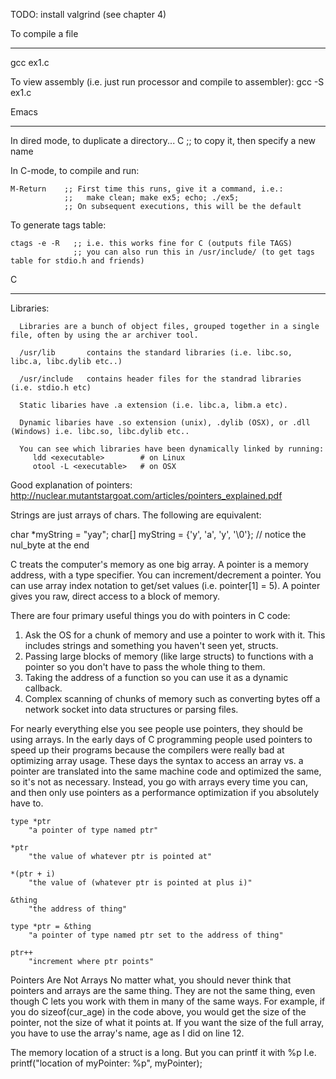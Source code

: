 TODO:
install valgrind (see chapter 4)


To compile a file
*****************
gcc ex1.c


To view assembly (i.e. just run processor and compile to assembler):
gcc -S ex1.c


Emacs
*********
In dired mode, to duplicate a directory...
    C     ;; to copy it, then specify a new name

In C-mode, to compile and run:

    M-Return    ;; First time this runs, give it a command, i.e.:
                ;;   make clean; make ex5; echo; ./ex5;
                ;; On subsequent executions, this will be the default

To generate tags table:

    ctags -e -R   ;; i.e. this works fine for C (outputs file TAGS)
                  ;; you can also run this in /usr/include/ (to get tags table for stdio.h and friends)



C
*******

   Libraries:

      Libraries are a bunch of object files, grouped together in a single file, often by using the ar archiver tool.

      /usr/lib       contains the standard libraries (i.e. libc.so, libc.a, libc.dylib etc..)

      /usr/include   contains header files for the standrad libraries (i.e. stdio.h etc)

      Static libaries have .a extension (i.e. libc.a, libm.a etc).

      Dynamic libaries have .so extension (unix), .dylib (OSX), or .dll (Windows) i.e. libc.so, libc.dylib etc..

      You can see which libraries have been dynamically linked by running:
         ldd <executable>        # on Linux
         otool -L <executable>   # on OSX


Good explanation of pointers:
http://nuclear.mutantstargoat.com/articles/pointers_explained.pdf


Strings are just arrays of chars.
The following are equivalent:

   char *myString = "yay";
   char[] myString = {'y', 'a', 'y', '\0'}; // notice the nul_byte at the end

C treats the computer's memory as one big array.
A pointer is a memory address, with a type specifier.
You can increment/decrement a pointer.
You can use array index notation to get/set values (i.e. pointer[1] = 5).
A pointer gives you raw, direct access to a block of memory.

There are four primary useful things you do with pointers in C code:
1. Ask the OS for a chunk of memory and use a pointer to work with it. This includes strings and something you haven't seen yet, structs.
2. Passing large blocks of memory (like large structs) to functions with a pointer so you don't have to pass the whole thing to them.
3. Taking the address of a function so you can use it as a dynamic callback.
4. Complex scanning of chunks of memory such as converting bytes off a network socket into data structures or parsing files.

For nearly everything else you see people use pointers, they should be using arrays. In the early days of C programming people used pointers to speed up their programs because the compilers were really bad at optimizing array usage. These days the syntax to access an array vs. a pointer are translated into the same machine code and optimized the same, so it's not as necessary. Instead, you go with arrays every time you can, and then only use pointers as a performance optimization if you absolutely have to.

    type *ptr
        "a pointer of type named ptr"

    *ptr
        "the value of whatever ptr is pointed at"

    *(ptr + i)
        "the value of (whatever ptr is pointed at plus i)"

    &thing
        "the address of thing"

    type *ptr = &thing
        "a pointer of type named ptr set to the address of thing"

    ptr++
        "increment where ptr points"

Pointers Are Not Arrays
No matter what, you should never think that pointers and arrays are the same thing. They are not the same thing, even though C lets you work with them in many of the same ways. For example, if you do sizeof(cur_age) in the code above, you would get the size of the pointer, not the size of what it points at. If you want the size of the full array, you have to use the array's name, age as I did on line 12.

The memory location of a struct is a long.
But you can printf it with %p
I.e.    printf("location of myPointer: %p", myPointer);

